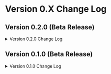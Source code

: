 # Version 0.X Change Log

## Version 0.2.0 (Beta Release)
<details>
    <summary>Version 0.2.0 Change Log</summary>

### Newly Added

#### EXnum

* Added the EXNum class. This class replaces the old `AbstractEntity`. While there are some functional differences, it is intended to be a more friendly to work with replacement.

#### EXnumDoesNotExist

* Added the `EXNumDoesNotExist` Error. This error is intended to be thrown when attempting to look up an EXnum value from an EXnum class and the value does not exist.
* This Error is intended to be thrown during testing, as EXnums should not be designed to be created during runtime.

#### EXnumMissingRequiredValue

* Added the `EXnumMissingRequiredValue` Error. This error is intended to be thrown when attempting to create an EXnum that is missing a required field.
* This Error is intended to be thrown during testing, as EXnums should not be designed to be created during runtime.

#### Booleanable

* Added the utility type Booleanable. This type is intended to indicate that a value can be converted to a Boolean.

#### Falseable

* Added the utility type Falseable. This type is intended to indicate that a value is synonymous with the `false` boolean value.

#### Trueable

* Added the utility type Trueable. This type is intended to indicate that a value is synonymous with the `true` boolean value.

#### BooleanUtil

* Added the boolean utility sub package. This package contains a number of functions relating to booleans.
* This package contains the following constants:
  * `TRUE`
  * `FALSE`
* This package contains the following functions:
  * `convertToBoolean` - This function is intended to take a value and convert it into a boolean value.
    * This function has the following signature:
      * `convertToBoolean(arg: any, defaultValue: boolean = null): Nullable<boolean>;`
  * `isBooleanable` - This function indicates if a provided value can be converted into a boolean.
    * This function has the following signature:
      * `isBooleanable<T>(arg: T): boolean;`
  * `isFalse` - This function indicates if a provided value would convert to a `false` boolean value.
    * This function has the following signature:
      * `isFalse<T>(arg: T): boolean;`
  * `isTrue` - This function indicates if a provided value would convert to a `true` boolean value.
    * This function has the following signature:
      * `isTrue<T>(arg: T): boolean;`

### Updates to Existing Features

#### NilError

* This resource was moved as part of the restructuring from 0.1.0 to 0.2.0.
  * This resource may now be imported using the following options:
    * `import { NilError } from "@allusivebox/core";`
    * `import { NilError } from "@allusivebox/core/dist/.src";`
    * `import { NilError } from "@allusivebox/core/dist/.src/errors";`
    * `import { NilError } from "@allusivebox/core/dist/.src/errors/NilError";`
    * `import NilError from "@allusivebox/core/dist/.src/errors/NilError/nil.error";`

#### Environment

* Refactored the `Environment` class to extend the `EXnum` class, now that the `AbstractEntity` no longer exists.
* This resource was moved as part of the restructuring from 0.1.0 to 0.2.0.
  * This resource may now be imported using the following options:
    * `import { Environment } from "@allusivebox/core";`
    * `import { Environment } from "@allusivebox/core/dist/.src";`
    * `import { Environment } from "@allusivebox/core/dist/.src/exnums";`
    * `import { Environment } from "@allusivebox/core/dist/.src/exnums/Environment";`
    * `import Environment from "@allusivebox/core/dist/.src/exnums/Environment/environment";`

#### NestedArray

* Updated the documentation for the `NestedArray` utility type.

#### NestedKeyOf

* Updated the documentation for the `NestedKeyOf` utility type.
* Tagged this type as beta, due to the issues with TypeScript resolving infinitely.

#### Nilable

* Updated the documentation for the `Nilable` utility type.

#### Nullable

* Updated the documentation for the `Nullable` utility type.

#### ArrayUtil

* Added the `chunk` function. This function is intended to take a single array and break it into nested arrays.
  * This function has the following signatures:
    * `chunk<T>(items: Array<T>): NestedArray<T>;`
    * `chunk<T>(items: Array<T>, chunkSize: number): NestedArray<T>;`
* Added the `combine` function. This function is intended to combine two arrays into a single array.
  * This function has the following signature:
    * `combine<T, U>(array1: Array<T>, array2: Array<U>): Array<T | U>;`
* Added the `convertToString` function. This function takes an array and converts it to a string.
  * This function has the following signatures:
    * `convertToString<T>(items: Array<T>): string;`
    * `convertToString<T>(items: Array<T>, joinOn: string): string;`
* Added the `flatten` function. This function takes a nested array and converts it into a single array.

#### NumberUtil

* Changed the wording to a lot of the errors thrown by the NumberUtil functions.
* Added the `roundToTwo` function. This function takes a number and rounds to the nearest two decimal places.
  * This function has the following signature:
    * `roundToTwo(num: number): number;`

#### ObjectUtil

* Updated the documentation for a number of functions.

#### ProcessUtil

* Updated the documentation for a number of functions.
* Removed extra overloads for the `setEnvironment` function.
  * This function now has the following signature:
    * `setEnvironment(arg: Environment, string): void;`

#### StringUtil

* Updated the documentation for a number of functions.
* Changed the wording to a lot of errors thrown by the StringUtil functions.
* Added the `capitalize` function. This function takes a string and capitalizes the first letter, leaving the rest of the string as is.
  * This function has the following signature:
    * `capitalize(str: string): string;`
* Added the `singleQuotes` function. This function takes a string and wraps it in single quotes.
  * This function has the following signature:
    * `singleQuotes(arg: string): string;`

#### TimeUtil

* Added some missing versioning tags in the TimeUtil.
* Changed the wording to a lot of errors thrown by the TimeUtil functions.
* Added the `sleep` function. This function forces the application to delay further processing for a specified amount of time.
  * This function has the following signatures:
    * `sleep(): Promise<void>;`
    * `sleep(ms: number): Promise<void>;`

#### TypesUtil

* Updated the documentation for a number of functions.

### Breaking Changes

* A number of features were dropped between the 0.1.0 beta and the 0.2.0 beta, additionally, the overall file structure for the project was changed. To see what project content was impacted by the file restructure, check the [Updates to existing features](#updates-to-existing-features) section for full details.
* A number of previous features were removed.
  * `AbstractEntity`
  * `OneToNine`
  * `ZeroToNine`
  * `Year`
  * `Month`
  * `Day`
  * `DateString`
  * `YearMonthDateString`
  * `NumericalString`
  * `DateUtil`

#### NumberUtil

* The `convertToTwoCharacterNumericalString` function was renamed to `convertToTwoCharacterString`. Additionally, this method now only takes a single parameter, and it will always error when given a negative number, or a number that is greater than 99.
* The `convertToTwoCharacterString` now returns a `string`, rather than a `NumericalString`.

#### TypesUtil

* Removed all references to `AbstractEntity`, `DateString`, and `YearMonthDateString`. 
</details>

## Version 0.1.0 (Beta Release)
<details>
    <summary>Version 0.1.0 Change Log</summary>

### Newly Added 

#### Errors

##### NilError

* Added the `NilError`. Intended to be thrown in instances where a value is not supposed to be null or undefined, but is null or undefined.
* This class has the following constructor signatures:
    * `new NilError();`
    * `new NilError(causedBy: string);`
* If provided, the optional `causedBy` parameter sets a field indicating what caused the error. This is additional information, alongside the Error's stack.

#### Models

##### AbstractEntity

* Added the `AbstractEntity` model. Intended to be used as a base for any custom entities that that do things? Not really sure what all I'll do with this, but I wanted it, so it's here.
* This class has the following constructor signature:
    * `new AbstractEntity(code: string, text: string, type: string);`
    * **Note**: This class' constructor is **protected**, it cannot be called as is without first being extended.
* This class has the following static variables:
    * `SUPPORTED_TYPES: Array<AbstractEntity>;`
* This class has the following static methods:
    * `getType(): string;`
    * `isSupported(): boolean;`
    * `toString(): string`
* This class has the following instance based methods:
    * `isStrictEqual(entity: AbstractEntity): boolean;`
    * `isEqual(entity: AbstractEntity): boolean;`
    * `toString(): string;`

##### Environment

* Added the `Environment` model. This class extends the `AbstractEntity` model. It is intended to be a class based instance for the actual node process options that I intended to use / support, plus an unknown option.
* This class has the following constructor signature:
    * `new Environment(code: string, text: string);`
    * **Note**: This class' constructor is **private**, it cannot be called, even if extended.
* This class has the following static variables:
    * `DEVELOPMENT: Environment;`
    * `PRODUCTION: Environment;`
    * `TEST: Environment;`
    * `UNKNOWN: Environment;`
    * `SUPPORTED_TYPES: Array<Environment>;`
* This class has the following static methods:
    * `getEnvironment(environmentCode: string): Environment;`
* This class has the following instance based methods:
    * `isDev(): boolean;`
    * `isProd(): boolean;`
    * `isTest(): boolean;`
    * `isUnknown(): boolean;`

#### Types

##### DateString, YearMonthDateString, Day, Month, Year, ZeroToNine, and OneToNine

* The `DateString` type is a utility type for strings formatted as YYYY-MM-DD strings. Due to TypeScript limitations, this is limited to between the years 1900 - 2099, but hey, that's a long time, yeah?
* The `YearMonthDateString` type is a utility type for strings formatted as YYYY-MM. Again, due to TypeScript limitations, this is limited to between the years 1900 - 2099.
* The `Day` type is a utility type representing strings between 01 - 31, as you would see in for calendar day.
* The `Month` type is a utility type representing strings between 01 - 12, as you would see in for calendar month.
* The `Year` type is a utility type representing strings between 1900 - 2099.
* The `ZeroToNine` type is a utility type representing the numbers 0 - 9 as strings.
* The `OneToNine` type is a utility type representing the numbers 1 - 9 as strings.

##### NestedArray

* The `NestedArray` type is a utility type indicating a variable is an array containing another array(s).

##### NestedKeyOf

* The `NestedKeyOf` type is a utility type that is used to indicate nested objects.

##### Nilable

* The `Nilable` type is a utility type indicating that a variable can either be the specified value, `null`, *or*, `undefined`.

##### Nullable

* The `Nullable` type is a utility type indicating that a variable can be either the specified value *or* `null`, but not `undefined`.

##### NumericalString

* The `NumericalString` type is a utility type that represents a number *or* a string, and is used in instances where the value can be either or.

#### Utilities

##### ArrayUtil

* Added the `ArrayUtil` namespace, which has a bunch of utility functions related to JavaScript Arrays.
* Added the `isEmptyArray` function.
    * This function has the following signature:
        * `isEmptyArray<T>(arg: Array<T>): boolean;`
* Added the `isNotEmptyArray` function.
    * This function has the following signature:
        * `isNotEmptyArray<T>(arg: Array<T>): boolean;`

##### DateUtil

* Added the `DateUtil` namespace, which has a bunch of utilty functions related to JavaScript dates (which everyone loves).
* Added the `calculateDaysApart` function.
    * This function has the following signatures:
        * `calculateDaysApart(date: Date): number;`
        * `calculateDaysApart(firstDate: Date, secondDate: Date): number;`
* Added the `convertToDateString` function.
    * This function has the following signatures:
        * `convertToDateString(date: Date): DateString;`
        * `convertToDatekString(dateAsString: string): DateString;`
* Added the `convertToYearAndMonthDateString` function.
    * This function has the following signatures:
        * `convertToYearAndMonthDateString(date: Date): YearMonthDateString;`
        * `convertToYearAndMonthDateString(dateAsString: string): YearMonthDateString;`
* Added the `getMonthOffset` function.
    * This function has the following signature:
        * `getMonthOffset(date: Date): number;`

##### NumberUtil

* Added the `NumberUtil` namespace, which has a bunch of utility functions for JavaScript numbers.
* Added the following constants:
    * `ZERO: number = 0;`
    * `ONE: number = 1;`
    * `TEN: number = 10;`
    * `ONE_HUNDRED: number = 100;`
    * `ONE_THOUSAND: number = 1000;`
    * `TEN_THOUSAND: number = 10000;`
* Added the `convertToTwoCharacterNumericalString` function.
    * This function has the following signatures:
        * `convertToTwoCharacterNumericalString(num: number): NumericalString;`
        * `convertToTwoCharacterNumericalString(num: number, options: FormatAsTwoCharacterOptions): NumericalString;`
* Added the `roundToNth` function.
    * This function has the following signature:
        * `roundToNth(num: number, decimalPlaces: number): number;`

##### ObjectUtil

* Added the `ObjectUtil` namespace, which has a bunch of utility functions for JavaScript objects.
* Added the `getProperty` function.
    * This function has the following signature:
        * `getProperty<TObject extends object>(object: TObject, path: NestedKeyOf<TObject>): Nullable<TObject<keyof TObject]>;`
* Added the `isEmptyObject` function.
    * This function has the following signature:
        * `isEmptyObject(arg: object): boolean;`
* Added the `isNotEmptyObject` function.
    * This function has the following signature:
        * `isNotEmptyObject(arg: object): boolean;`

##### ProcessUtil

* Added the `ProcessUtil` namespace, which has a bunch of utility functions relating to the node process variable.
* Added the `getEnvironment` function.
    * This function has the following signature:
        * `getEnvironment(): Environment;`
* Added the `setEnvironment` function.
    * This function has the following signatures:
        * `setEnvironment(environment: Environment): void;`
        * `setEnvironment(environmentString: string): void;`

##### StringUtil

* Added the `StringUtil` namespace, which has a bunch of utility functions relating to JavaScript strings.
* Added the `doubleQuotes` function.
    * This function has the following signature:
        * `doubleQuotes(arg: string): string;`
* Added the `isEmptyString` function.
    * This function has the following signature:
        * `isEmptyString(arg: string): boolean;`
* Added the `isSetString` function.
    * This function has the following signature:
        * `isSetString(arg: string): boolean;`

##### TimeUtil

* Added the `TimeUtil` namespace, which has a utility functions related to time.
* Added the Millisecond interface.
    * This interface has the following methods associated with it:
        * `inSeconds(seconds?: number): number;`
        * `toSeconds(milliseconds?: number): number;`
        * `inMinutes(minutes?: number): number;`
        * `toMinutes(milliseconds?: number): number;`
        * `inHours(hours?: number): number;`
        * `toHours(milliseconds?: number): number;`
        * `inDays(days?: number): number;`
        * `toDays(milliseconds?: number): number;`
        * `inWeeks(weeks?: number): number;`
        * `toWeeks(milliseconds?: number): number;`
        * `inMonths(months?: number): number;`
        * `toMonths(milliseconds?: number): number;`
        * `inYears(years?: number): number;`
        * `toYears(milliseconds?: number): number;`
* Added the Milliseconds constant, which extends the Millisecond interface.

##### TypesUtil

* Added the `TypesUtil` namespace, which has a lot of type guarding and general typing related functions in it.
* Added the `getType` function.
    * This function has the following signature:
        * `getType(arg: unknown): string;`
* Added the `isArray` function.
    * This function has the following signature:
        * `isArray<T>(arg: T): boolean;`
* Added the `isNotArray` function.
    * This function has the following signature:
        * `isNotArray<T>(arg: T): boolean;`
* Added the `isAbstractEntity` function.
    * This function has the following signature:
        * `isAbstractEntity<T>(arg: T): boolean;`
* Added the `isNotAbstractEntity` function.
    * This function has the following signature:
        * `isNotAbstractEntity<T>(arg: T): boolean;`
* Added the `isBoolean` function.
    * This function has the following signature:
        * `isBoolean<T>(arg: T): boolean;`
* Added the `isNotBoolean` function.
    * This function has the following signature:
        * `isNotBoolean<T>(arg: T): boolean;`
* Added the `isDate` function.
    * This function has the following signature:
        * `isDate<T>(arg: T): boolean;`
* Added the `isNotDate` function.
    * This function has the following signature:
        * `isNotDate<T>(arg: T): boolean;`
* Added the `isDateString` function.
    * This function has the following signature:
        * `isDateString<T>(arg: T): boolean;`
* Added the `isNotDateString` function.
    * This function has the following signature:
        * `isNotDateString<T>(arg: T): boolean;`
* Added the `isEmpty` function.
    * This function has the following signature:
        * `isEmpty<T>(arg: T): boolean;`
* Added the `isNotEmpty` function.
    * This function has the following signature:
        * `isNotEmpty<T>(arg: T): boolean;`
* Added the `isError` function.
    * This function has the following signature:
        * `isError<T>(arg: T): boolean;`
* Added the `isNotError` function.
    * This function has the following signature:
        * `isNotError<T>(arg: T): boolean;`
* Aded the `isNull` function.
    * This function has the following signature:
        * `isNull<T>(arg: T): boolean;`
* Added the `isNotNull` function.
    * This function has the following signature:
        * `isNotNull<T>(arg: T): boolean;`
* Added the `isNumber` function.
    * This function has the following signature:
        * `isNumber<T>(arg: T): boolean;`
* Added the `isNotNumber` function.
    * This function has the following signature:
        * `isNotNumber<T>(arg: T): boolean;`
* Added the `isObject` function.
    * This function has the following signature:
        * `isObject<T>(arg: T): boolean;`
* Added the `isNotObject` function.
    * This function has the following signature:
        * `isNotObject<T>(arg: T): boolean;`
* Added the `isString` function.
    * This function has the following signature:
        * `isString<T>(arg: T): boolean;`
* Added the `isNotString` function.
    * This function has the following signature:
        * `isNotString<T>(arg: T): boolean;`
* Added the `isUndefined` function.
    * This function has the following signature:
        * `isUndefined<T>(arg: T): boolean;`
* Added the `isNotUndefined` function.
    * This function has the following signature:
        * `isNotUndefined<T>(arg: T): boolean;`
* Added the `isNullOrUndefined` function.
    * This function has the following signature:
        * `isNullOrUndefined<T>(arg: T): boolean;`
* Added the `isNotNullOrUndefined` function.
    * This function has the following signature:
        * `isNotNullOrUndefined<T>(arg: T): boolean;`
</details>
